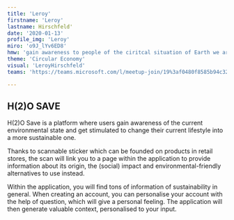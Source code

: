```yaml
---
title: 'Leroy'
firstname: 'Leroy'
lastname: Hirschfeld'
date: '2020-01-13'
profile_img: 'Leroy'
miro: 'o9J_lYv6ED8'
hmw: 'gain awareness to people of the ciritcal situation of Earth we are facing?'
theme: 'Circular Economy'
visual: 'LeroyHirschfeld'
teams: 'https://teams.microsoft.com/l/meetup-join/19%3af0480f8585b94c32a5bae67e5cc65c37%40thread.tacv2/1611095991070?context=%7b%22Tid%22%3a%22ca6fbace-7cba-4d53-8681-a06284f7ff46%22%2c%22Oid%22%3a%22100e5047-8c80-4681-bea6-926cb60256f0%22%7d'

---
```


## H(2)O SAVE

H(2)O Save is a platform where users gain awareness of the current environmental state and get stimulated to change their current lifestyle into a more sustainable one.  

Thanks to scannable sticker which can be founded on products in retail stores, the scan will link you to a page within the application to provide information about its origin, the (social) impact and environmental-friendly alternatives to use instead.  

Within the application, you will find tons of information of sustainability in general. When creating an account, you can personalise your account with the help of question, which will give a personal feeling. The application will then generate valuable context, personalised to your input. 


